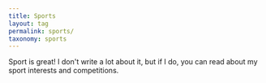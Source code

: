 ```yaml
---
title: Sports
layout: tag
permalink: sports/
taxonomy: sports
---
```

Sport is great! I don't write a lot about it, but if I do, you can read about my sport interests and competitions.
